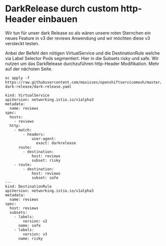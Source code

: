 # DarkRelease durch custom http-Header einbauen

Wir tun für unser dark Release so als wären unsere roten Sternchen ein neues Feature in v3 der reviews Anwendung und wir möchten diese v3 versteckt testen.

Anbei der Befehl den nötigen VirtualService und die DestinationRule welche via Label Selector Pods segmentiert. Hier in die Subsets risky und safe. Wir nutzen um das DarkRelease durchzuführen http-Header Modifikation. Mehr auf der nächsten Seite.

```text
oc apply -f https://raw.githubusercontent.com/maxisses/openshiftservicemesh/master/01-dark-release/dark-release.yaml
```

```text
kind: VirtualService
apiVersion: networking.istio.io/v1alpha3
metadata:
  name: reviews
spec:
  hosts:
    - reviews
  http:
    - match:
        - headers:
            user-agent:
              exact: darkrelease
      route:
        - destination:
            host: reviews
            subset: risky
    - route:
        - destination:
            host: reviews
            subset: safe
---
kind: DestinationRule
apiVersion: networking.istio.io/v1alpha3
metadata:
  name: reviews
spec:
  host: reviews
  subsets:
    - labels:
        version: v2
      name: safe
    - labels:
        version: v3
      name: risky
```

